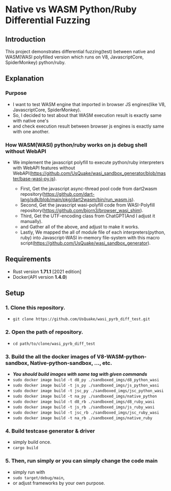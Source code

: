 # Native vs WASM Python/Ruby Differential Fuzzing

 ## Introduction
 
  This project demonstrates differential fuzzing(test) between native and WASM(WASI polyfilled version which runs on V8, JavascriptCore, SpiderMonkey) python/ruby.
  
 ## Explanation

 ### Purpose
 
  - I want to test WASM engine that imported in browser JS engines(like V8, JavascriptCore, SpiderMonkey).
  - So, I decided to test about that WASM execution result is exactly same with native one's
  - and check execution result between browser js engines is exactly same with one another.

 ### How WASM(WASI) python/ruby works on js debug shell without WebAPI

  - We implement the javascript polyfill to execute python/ruby interpreters with WebAPI features without WebAPI(https://github.com/UsQuake/wasi_sandbox_generator/blob/master/base-wasi-py.js).
    
    * First, Get the javascript async-thread pool code from dart2wasm repository(https://github.com/dart-lang/sdk/blob/main/pkg/dart2wasm/bin/run_wasm.js).
    * Second, Get the javascript wasi-polyfill code from WASI-Polyfill repository(https://github.com/bjorn3/browser_wasi_shim).
    * Third, Get the UTF-encoding class from ChatGPT(And I adjust it manually).
    * and Gather all of the above, and adjust to make it works.
    * Lastly, We mapped the all of module file of each interpreters(python, ruby) into Javascript-WASI in-memory file-system with this macro script(https://github.com/UsQuake/wasi_sandbox_generator).
      
 ## Requirements
 
 - Rust version **1.71.1** [2021 edition]
 - Docker(API version **1.4.0**)
   
 ## Setup
 
 ### 1. Clone this repository.
 
 - ```git clone https://github.com/UsQuake/wasi_pyrb_diff_test.git```

 ### 2. Open the path of repository.

 - ```cd path/to/clone/wasi_pyrb_diff_test```

 ### 3. Build the all the docker images of V8-WASM-python-sandbox, Native-python-sandbox, ..., etc.

 - ***You should build images with same tag with given commands***
 - ```sudo docker image build -t d8_py ./sandboxed_imgs/d8_python_wasi```
 - ```sudo docker image build -t js_py ./sandboxed_imgs/js_python_wasi```
 - ```sudo docker image build -t jsc_py ./sandboxed_imgs/jsc_python_wasi```
 - ```sudo docker image build -t na_py ./sandboxed_imgs/native_python```
 - ```sudo docker image build -t d8_rb ./sandboxed_imgs/d8_ruby_wasi```
 - ```sudo docker image build -t js_rb ./sandboxed_imgs/js_ruby_wasi```
 - ```sudo docker image build -t jsc_rb ./sandboxed_imgs/jsc_ruby_wasi```
 - ```sudo docker image build -t na_rb ./sandboxed_imgs/native_ruby```

 ### 4. Build testcase generator & driver
 
 - simply build once.
 - ```cargo build```

 ### 5. Then, run simply or you can simply change the code main
 
 - simply run with
 - ```sudo target/debug/main```,
 - or adjust frameworks by your own purpose.
